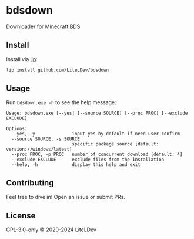 # bdsdown

Downloader for Minecraft BDS

## Install

Install via [lip](https://github.com/lippkg/lip):

```sh
lip install github.com/LiteLDev/bdsdown
```

## Usage

Run `bdsdown.exe -h` to see the help message:

```
Usage: bdsdown.exe [--yes] [--source SOURCE] [--proc PROC] [--exclude EXCLUDE]

Options:
  --yes, -y              input yes by default if need user confirm
  --source SOURCE, -s SOURCE
                         specific package source [default: version://windows/latest]
  --proc PROC, -p PROC   number of concurrent download [default: 4]
  --exclude EXCLUDE      exclude files from the installation
  --help, -h             display this help and exit
```

## Contributing

Feel free to dive in! Open an issue or submit PRs.

## License

GPL-3.0-only © 2020-2024 LiteLDev
